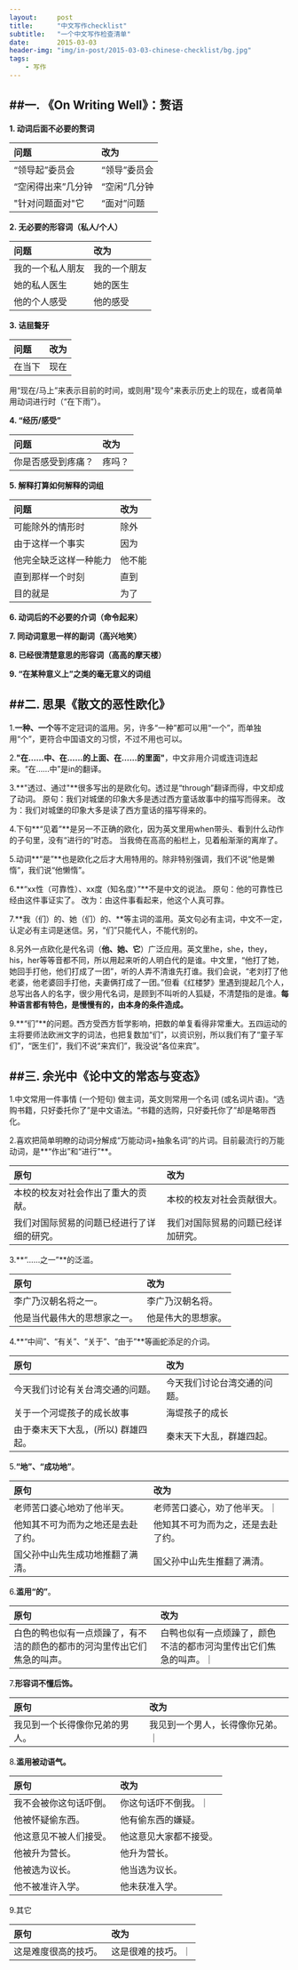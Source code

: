 ```yaml
---
layout:     post
title:      "中文写作checklist"
subtitle:   "一个中文写作检查清单"
date:       2015-03-03
header-img: "img/in-post/2015-03-03-chinese-checklist/bg.jpg"
tags:
    - 写作
---
```


##一. 《On Writing Well》：赘语
---
**1. 动词后面不必要的赘词**

|问题|改为| 
|:---|:---| 
|“领导起”委员会|“领导”委员会| 
|“空闲得出来”几分钟|“空闲”几分钟| 
|"针对问题面对"它|“面对”问题| 

**2. 无必要的形容词（私人/个人）**

|问题|改为| 
|:---|:---| 
|我的一个私人朋友|我的一个朋友|
|她的私人医生|她的医生| 
|他的个人感受|他的感受| 

**3. 诘屈聱牙**

|问题|改为| 
|:---|:---| 
|在当下|现在|

用“现在/马上”来表示目前的时间，或则用"现今"来表示历史上的现在，或者简单用动词进行时（“在下雨”）。

**4. “经历/感受”**

|问题|改为| 
|:---|:---| 
|你是否感受到疼痛？|疼吗？|

**5. 解释打算如何解释的词组**

|问题|改为| 
|:---|:---| 
|可能除外的情形时|除外|
|由于这样一个事实|因为|
|他完全缺乏这样一种能力|他不能|
|直到那样一个时刻|直到|
|目的就是|为了|

**6. 动词后的不必要的介词（命令起来）**

**7. 同动词意思一样的副词（高兴地笑）**

**8. 已经很清楚意思的形容词（高高的摩天楼）**

**9. “在某种意义上”之类的毫无意义的词组**


##二. 思果《散文的恶性欧化》
---
1.**一种、一个**等不定冠词的滥用。另，许多“一种”都可以用“一个”，而单独用“个”，更符合中国语文的习惯，不过不用也可以。

2.**"在……中、在……的上面、在……的里面"**，中文非用介词或连词连起来。“在……中”是in的翻译。

3.**"透过、通过"**很多写出的是欧化句。透过是“through”翻译而得，中文却成了动词。
原句：我们对城堡的印象大多是透过西方童话故事中的描写而得来。
改为：我们对城堡的印象大多是读了西方童话的描写得来的。

4.下句**“见着”**是另一不正确的欧化，因为英文里用when带头、看到什么动作的子句里，没有“进行的”时态。
当我倚在高高的船栏上，见着船渐渐的离岸了。

5.动词**“是”**也是欧化之后才大用特用的。除非特别强调，我们不说“他是懒惰”，我们说“他懒惰”。

6.**“xx性（可靠性）、xx度（知名度）”**不是中文的说法。
原句：他的可靠性已经由这件事证实了。
改为：由这件事看起来，他这个人真可靠。

7.**我（们）的、她（们）的、**等主词的滥用。英文句必有主词，中文不一定，认定必有主词是迷信。另，“们”只能代人，不能代别的。

8.另外一点欧化是代名词（**他、她、它**）广泛应用。英文里he，she，they，his，her等等音都不同，所以用起来听的人明白代的是谁。中文里，“他打了她，她回手打他，他们打成了一团”，听的人弄不清谁先打谁。我们会说，“老刘打了他老婆，他老婆回手打他，夫妻俩打成了一团。”但看《红楼梦》里遇到提起几个人，总写出各人的名字，很少用代名词，是顾到不叫听的人狐疑，不清楚指的是谁。**每种语言都有特色，是慢慢有的，由本身的条件造成。**

9.**“们”**的问题。西方受西方哲学影响，把数的单复看得非常重大。五四运动的主将要师法欧洲文字的词法，也把复数加“们”，以资识别，所以我们有了“童子军们”，“医生们”，我们不说“来宾们”，我没说“各位来宾”。


##三. 余光中《论中文的常态与变态》
---
1.中文常用一件事情 (一个短句) 做主词，英文则常用一个名词 (或名词片语)。“选购书籍，只好委托你了”是中文语法。“书籍的选购，只好委托你了”却是略带西化。

2.喜欢把简单明瞭的动词分解成“万能动词+抽象名词”的片词。目前最流行的万能动词，是**“作出”和“进行”**。

|原句|改为| 
|:---|:---| 
|本校的校友对社会作出了重大的贡献。|本校的校友对社会贡献很大。|
|我们对国际贸易的问题已经进行了详细的研究。|我们对国际贸易的问题已经详加研究。|

3.**“……之一”**的泛滥。

|原句|改为| 
|:---|:---| 
|李广乃汉朝名将之一。|李广乃汉朝名将。|
|他是当代最伟大的思想家之一。|他是伟大的思想家。|

4.**“中间”、“有关”、“关于”、“由于”**等画蛇添足的介词。

|原句|改为| 
|:---|:---| 
|今天我们讨论有关台湾交通的问题。|今天我们讨论台湾交通的问题。|
|关于一个河堤孩子的成长故事|海堤孩子的成长|
|由于秦末天下大乱，(所以) 群雄四起。|秦末天下大乱，群雄四起。|

5.**“地”、“成功地”**。

|原句|改为| 
|:---|:---| 
|老师苦口婆心地劝了他半天。|老师苦口婆心，劝了他半天。｜
|他知其不可为而为之地还是去赴了约。|他知其不可为而为之，还是去赴了约。|
|国父孙中山先生成功地推翻了满清。|国父孙中山先生推翻了满清。|

6.**滥用“的”**。

|原句|改为| 
|:---|:---| 
|白色的鸭也似有一点烦躁了，有不洁的颜色的都市的河沟里传出它们焦急的叫声。|白鸭也似有一点烦躁了，颜色不洁的都市河沟里传出它们焦急的叫声。｜

7.**形容词不懂后饰。**

|原句|改为| 
|:---|:---| 
|我见到一个长得像你兄弟的男人。|我见到一个男人，长得像你兄弟。｜

8.**滥用被动语气。**

|原句|改为| 
|:---|:---| 
|我不会被你这句话吓倒。|你这句话吓不倒我。｜
|他被怀疑偷东西。|他有偷东西的嫌疑。|
|他这意见不被人们接受。|他这意见大家都不接受。|
|他被升为营长。|他升为营长。|
|他被选为议长。|他当选为议长。|
|他不被准许入学。|他未获准入学。|

9.其它

|原句|改为| 
|:---|:---| 
|这是难度很高的技巧。|这是很难的技巧。｜




